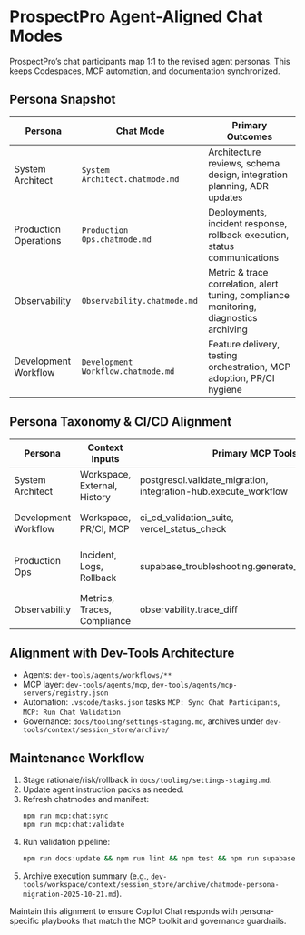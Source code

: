 # ProspectPro Agent-Aligned Chat Modes

ProspectPro’s chat participants map 1:1 to the revised agent personas. This keeps Codespaces, MCP automation, and documentation synchronized.

## Persona Snapshot

| Persona               | Chat Mode                          | Primary Outcomes                                                                       |
| --------------------- | ---------------------------------- | -------------------------------------------------------------------------------------- |
| System Architect      | `System Architect.chatmode.md`     | Architecture reviews, schema design, integration planning, ADR updates                 |
| Production Operations | `Production Ops.chatmode.md`       | Deployments, incident response, rollback execution, status communications              |
| Observability         | `Observability.chatmode.md`        | Metric & trace correlation, alert tuning, compliance monitoring, diagnostics archiving |
| Development Workflow  | `Development Workflow.chatmode.md` | Feature delivery, testing orchestration, MCP adoption, PR/CI hygiene                   |

## Persona Taxonomy & CI/CD Alignment

| Persona              | Context Inputs               | Primary MCP Tools                                                  | Automation Scripts                    | CI/CD Hook                                   |
| -------------------- | ---------------------------- | ------------------------------------------------------------------ | ------------------------------------- | -------------------------------------------- |
| System Architect     | Workspace, External, History | postgresql.validate_migration,<br>integration-hub.execute_workflow | context-snapshot.sh                   | docs:prepare,<br>ci_cd_validation_suite      |
| Development Workflow | Workspace, PR/CI, MCP        | ci_cd_validation_suite,<br>vercel_status_check                     | vercel-status-check.sh                | build,<br>deploy                             |
| Production Ops       | Incident, Logs, Rollback     | supabase_troubleshooting.generate_incident_timeline                | supabase-pull-logs.sh,<br>rollback.sh | supabase:test:db,<br>supabase:test:functions |
| Observability        | Metrics, Traces, Compliance  | observability.trace_diff                                           | context-snapshot.sh                   | docs:update,<br>lint                         |

## Alignment with Dev-Tools Architecture

- Agents: `dev-tools/agents/workflows/**`
- MCP layer: `dev-tools/agents/mcp`, `dev-tools/agents/mcp-servers/registry.json`
- Automation: `.vscode/tasks.json` tasks `MCP: Sync Chat Participants`, `MCP: Run Chat Validation`
- Governance: `docs/tooling/settings-staging.md`, archives under `dev-tools/context/session_store/archive/`

## Maintenance Workflow

1. Stage rationale/risk/rollback in `docs/tooling/settings-staging.md`.
2. Update agent instruction packs as needed.
3. Refresh chatmodes and manifest:
   ```bash
   npm run mcp:chat:sync
   npm run mcp:chat:validate
   ```
4. Run validation pipeline:
   ```bash
   npm run docs:update && npm run lint && npm test && npm run supabase:test:db
   ```
5. Archive execution summary (e.g., `dev-tools/workspace/context/session_store/archive/chatmode-persona-migration-2025-10-21.md`).

Maintain this alignment to ensure Copilot Chat responds with persona-specific playbooks that match the MCP toolkit and governance guardrails.
